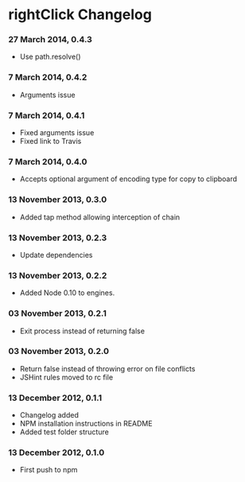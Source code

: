 # rightClick Changelog

### 27 March 2014, 0.4.3

* Use path.resolve()

### 7 March 2014, 0.4.2

* Arguments issue

### 7 March 2014, 0.4.1

* Fixed arguments issue
* Fixed link to Travis

### 7 March 2014, 0.4.0

* Accepts optional argument of encoding type for copy to clipboard

### 13 November 2013, 0.3.0

* Added tap method allowing interception of chain

### 13 November 2013, 0.2.3

* Update dependencies

### 13 November 2013, 0.2.2

* Added Node 0.10 to engines.

### 03 November 2013, 0.2.1

* Exit process instead of returning false

### 03 November 2013, 0.2.0

* Return false instead of throwing error on file conflicts
* JSHint rules moved to rc file

### 13 December 2012, 0.1.1

* Changelog added
* NPM installation instructions in README
* Added test folder structure

### 13 December 2012, 0.1.0

* First push to npm
